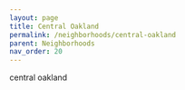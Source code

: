 ```yaml
---
layout: page
title: Central Oakland
permalink: /neighborhoods/central-oakland
parent: Neighborhoods
nav_order: 20
---
```


central oakland